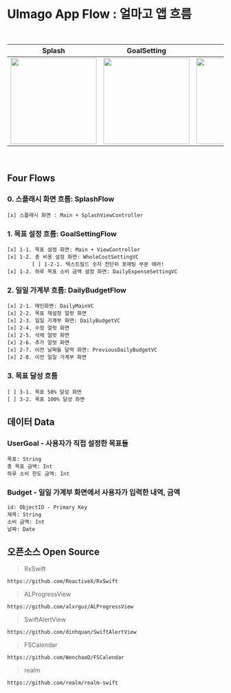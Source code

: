 #  Ulmago App Flow : 얼마고 앱 흐름
<br>

|Splash|GoalSetting|Main|DailyBudget|PreviousBudget|
|:---:|:---:|:---:|:---:|:---:|
|<img src="https://github.com/Dhui-Park/Ulmago/assets/67443044/610bafc9-a67d-46f0-adbb-74205fec30f9" style="width:200px"></img> | <img src="https://github.com/Dhui-Park/Ulmago/assets/67443044/5474aa08-091b-49c3-b270-c03f01c82b11" style="width:200px"></img> | <img src="https://github.com/Dhui-Park/Ulmago/assets/67443044/cd88a269-f61e-475c-a2d5-d55e67791cb3" style="width:200px"></img> | <img src="https://github.com/Dhui-Park/Ulmago/assets/67443044/4500f0b6-0268-448e-8e50-9b5f5bcd85a5" style="width:200px"></img> | <img src="https://github.com/Dhui-Park/Ulmago/assets/67443044/c7887d84-e184-4d14-b480-406c43840c51" style="width:200px"></img>|







</br>

## Four Flows

### 0. 스플래시 화면 흐름: SplashFlow
    [x] 스플래시 화면 : Main + SplashViewController
    
### 1. 목표 설정 흐름: GoalSettingFlow
    [x] 1-1. 목표 설정 화면: Main + ViewController
    [x] 1-2. 총 비용 설정 화면: WholeCostSettingVC
            [ ] 1-2-1. 텍스트필드 숫자 천단위 포매팅 부분 에러!
    [x] 1-2. 하루 목표 소비 금액 설정 화면: DailyExpenseSettingVC
    
### 2. 일일 가계부 흐름: DailyBudgetFlow
    [x] 2-1. 메인화면: DailyMainVC
    [x] 2-2. 목표 재설정 얼럿 화면
    [x] 2-3. 일일 가계부 화면: DailyBudgetVC
    [x] 2-4. 수정 얼럿 화면
    [x] 2-5. 삭제 얼럿 화면
    [x] 2-6. 추가 얼럿 화면
    [x] 2-7. 이전 날짜들 달력 화면: PreviousDailyBudgetVC
    [x] 2-8. 이전 일일 가계부 화면
    
### 3. 목표 달성 흐름
    [ ] 3-1. 목표 50% 달성 화면
    [ ] 3-2. 목표 100% 달성 화면


## 데이터 Data

### UserGoal - 사용자가 직접 설정한 목표들
    목표: String
    총 목표 금액: Int
    하루 소비 한도 금액: Int

### Budget - 일일 가계부 화면에서 사용자가 입력한 내역, 금액
    id: ObjectID - Primary Key
    제목: String
    소비 금액: Int
    날짜: Date
        

## 오픈소스 Open Source

> RxSwift
```
https://github.com/ReactiveX/RxSwift
```
> ALProgressView
```
https://github.com/alxrguz/ALProgressView
```
> SwiftAlertView
```
https://github.com/dinhquan/SwiftAlertView
```
> FSCalendar
```
https://github.com/WenchaoD/FSCalendar
```
> realm
```
https://github.com/realm/realm-swift
```
